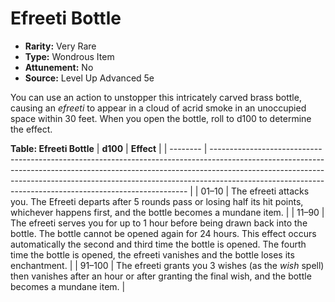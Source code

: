 # Efreeti Bottle

- **Rarity:** Very Rare
- **Type:** Wondrous Item
- **Attunement:** No
- **Source:** Level Up Advanced 5e

You can use an action to unstopper this intricately carved brass bottle, causing an _efreeti_  to appear in a cloud of acrid smoke in an unoccupied space within 30 feet. When you open the bottle, roll to d100 to determine the effect.

__**Table: Efreeti Bottle**__
| **d100** | **Effect**                                                                                                                                                                                                                                                                                                         |
| -------- | ------------------------------------------------------------------------------------------------------------------------------------------------------------------------------------------------------------------------------------------------------------------------------------------------------------------ |
| 01–10    | The efreeti attacks you. The Efreeti departs after 5 rounds pass or losing half its hit points, whichever happens first, and the bottle becomes a mundane item.                                                                                                                                                    |
| 11–90    | The efreeti serves you for up to 1 hour before being drawn back into the bottle. The bottle cannot be opened again for 24 hours. This effect occurs automatically the second and third time the bottle is opened. The fourth time the bottle is opened, the efreeti vanishes and the bottle loses its enchantment. |
| 91–100   | The efreeti grants you 3 wishes (as the _wish_ spell) then vanishes after an hour or after granting the final wish, and the bottle becomes a mundane item.                                                                                                                                                         |
